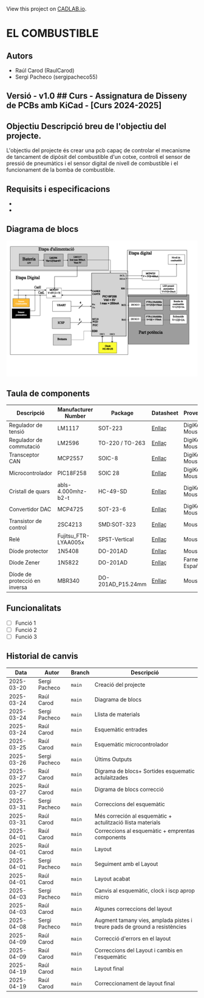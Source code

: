 View this project on [CADLAB.io](https://cadlab.io/project/29049). 

# EL COMBUSTIBLE

## Autors
- Raúl Carod (RaulCarod)
- Sergi Pacheco (sergipacheco55)

## Versió - v1.0 ## Curs - Assignatura de Disseny de PCBs amb KiCad - [Curs 2024-2025]

## Objectiu Descripció breu de l'objectiu del projecte.
L'objectiu del projecte és crear una pcb capaç de controlar el mecanisme de tancament de dipòsit del combustible d'un cotxe, controli el sensor de pressió de pneumàtics i el sensor digital de nivell de combustible i el funcionament de la bomba de combustible.
## Requisits i especificacions
- 
- 

## Diagrama de blocs
![Diagrama de bloques](Diagrama%20de%20bloques%20final.png)

## Taula de components
| Descripció                 | Manufacturer Number | Package  | Datasheet | Proveïdor | Unitats |
|----------------------------|--------------------|---------|----------|----------|---------|
| Regulador de tensió        | LM1117            | SOT-223 | [Enllaç](https://www.ti.com/lit/ds/symlink/lm1117.pdf) | DigiKey / Mouser | 1 |
| Regulador de commutació    | LM2596            | TO-220 / TO-263 | [Enllaç](https://www.ti.com/lit/ds/symlink/lm2596.pdf) | DigiKey / Mouser | 1 |
| Transceptor CAN            | MCP2557           | SOIC-8  | [Enllaç](https://www.digikey.es/es/products/detail/microchip-technology/MCP2557FD-H-SN/6009299?gclsrc=aw.ds&&utm_adgroup=&utm_source=google&utm_medium=cpc&utm_campaign=PMax_Product_All%20Products&utm_term=&productid=6009299&utm_content=&utm_id=go_cmp-20199915072_adg-_ad-__dev-c_ext-_prd-6009299_sig-Cj0KCQjw_JzABhC2ARIsAPe3ynpUKI6YB1CwYhuxLEUHioMMJoSxuswcCzv73NbuUfjEhpO7h3KmzM0aAg-ZEALw_wcB&gad_source=1&gbraid=0AAAAADrbLli4DwHuL2SABBDwoZRf1ZzGQ&gclid=Cj0KCQjw_JzABhC2ARIsAPe3ynpUKI6YB1CwYhuxLEUHioMMJoSxuswcCzv73NbuUfjEhpO7h3KmzM0aAg-ZEALw_wcB&gclsrc=aw.ds) | DigiKey / Mouser | 1 |
| Microcontrolador           | PIC18F258         | SOIC 28 | [Enllaç](https://ww1.microchip.com/downloads/en/devicedoc/39564c.pdf) | DigiKey / Mouser | 1 |
| Cristall de quars          | abls-4.000mhz-b2-t | HC-49-SD | [Enllaç](https://www.mouser.es/ProductDetail/ABRACON/ABLS-4000MHZ-B2-T?qs=D0XpjEo%2FJ5C3RozMqbjMZQ%3D%3D&mgh=1&vip=1&utm_id=19103542967&utm_source=google&utm_medium=cpc&utm_marketing_tactic=emeacorp&gad_source=1&gbraid=0AAAAADn_wf3OXCEtXcIA5_5RcBvoSepTR&gclid=Cj0KCQjw_JzABhC2ARIsAPe3ynqsKUWHLoPzyu7DV4PfzRyfIg9Ooyksv1cDZuEIGajdSMNtnR05LqEaAmMCEALw_wcB) | DigiKey / Mouser | 1 |
| Convertidor DAC            | MCP4725           | SOT-23-6 | [Enllaç](https://ww1.microchip.com/downloads/en/devicedoc/22039d.pdf) | DigiKey / Mouser | 1 |
| Transistor de control | 2SC4213 | SMD:SOT-323 | [Enllaç](https://toshiba.semicon-storage.com/info/docget.jsp?did=19305&prodName=2SC4213) | Mouser | 2 |
| Relé | Fujitsu_FTR-LYAA005x | SPST-Vertical | [Enllaç](https://www.fujitsu.com/sg/imagesgig5/ftr-ly.pdf) | Mouse | 2 |
| Díode protector | 1N5408 | DO-201AD | [Enllaç](https://www.vishay.com/docs/88516/1n5400.pdf) | Mouser | 4 |
| Díode Zener | 1N5822 | DO-201AD | [Enllaç](http://www.vishay.com/docs/88526/1n5820.pdf) | Farnell España | 1 |
| Díode de protecció en inversa | MBR340 | DO-201AD_P15.24mm | [Enllaç](http://www.onsemi.com/pub_link/Collateral/MBR340-D.PDF) | Mouser | 1 |



## Funcionalitats
- [ ] Funció 1
- [ ] Funció 2
- [ ] Funció 3

## Historial de canvis
| Data | Autor | Branch | Descripció |
|------|------|--------|------------| 
| 2025-03-20 | Sergi Pacheco | `main` | Creació del projecte |
| 2025-03-24 | Raúl Carod| `main` | Diagrama de blocs |
| 2025-03-24 | Sergi Pacheco| `main`| Llista de materials|
| 2025-03-24 | Raúl Carod | `main`| Esquemàtic entrades |
| 2025-03-25 | Raúl Carod | `main`| Esquemàtic microcontrolador|
| 2025-03-26 | Sergi Pacheco| `main`| Últims Outputs|
| 2025-03-27 | Raúl Carod | `main`| Digrama de blocs+ Sortides esquematic actulaitzades |
| 2025-03-27 | Raúl Carod | `main`| Digrama de blocs correcció |
| 2025-03-31 | Sergi Pacheco | `main`| Correccions del esquemàtic |
| 2025-03-31 | Raúl Carod | `main`| Més correción al esquemàtic + actulització llista materials|
| 2025-04-01 | Raúl Carod | `main`| Correccions al esquemàtic + emprentas components |
| 2025-04-01 | Raúl Carod | `main` | Layout |
| 2025-04-01 | Sergi Pacheco | `main`| Seguiment amb el Layout |
| 2025-04-01 | Raúl Carod | `main`|Layout acabat |
| 2025-04-03 | Sergi Pacheco| `main`|  Canvis al esquemàtic, clock i iscp aprop micro|
| 2025-04-03 | Raúl Carod | `main`| Algunes correccions del layout |
| 2025-04-08 | Sergi Pacheco| `main`|  Augment tamany vies, amplada pistes i treure pads de ground a resistències|
| 2025-04-09 | Raúl Carod | `main`| Correcció d'errors en el layout |
| 2025-04-09 | Raúl Carod | `main`| Correccions del Layout i cambis en l'esquemàtic |
| 2025-04-19 | Raúl Carod | `main`| Layout final |
| 2025-04-19 | Raúl Carod | `main`| Correccionament de layout final |
